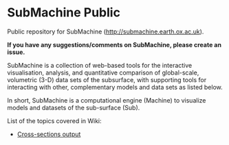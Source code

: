 # SubMachine Public

Public repository for SubMachine (http://submachine.earth.ox.ac.uk).

**If you have any suggestions/comments on SubMachine, please create an issue.**

SubMachine is a collection of web-based tools for the interactive visualisation, analysis, and quantitative comparison of global-scale, volumetric (3-D) data sets of the subsurface, with supporting tools for interacting with other, complementary models and data sets as listed below.

In short, SubMachine is a computational engine (Machine) to visualize models and datasets of the sub-surface (Sub). 

List of the topics covered in Wiki:

- [Cross-sections output](https://github.com/kasra-hosseini/SubMachine_Public/wiki/Cross-sections-output)

